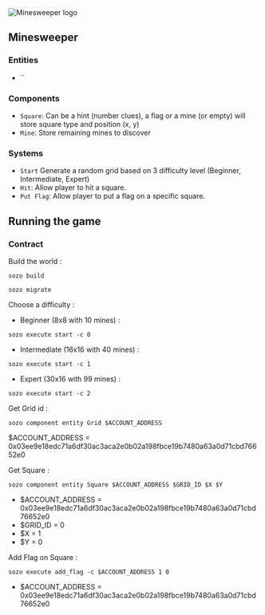 <picture>
  <img alt="Minesweeper logo" srcset=".github/minesweeper.png">
</picture>

## Minesweeper

### Entities
- ``

### Components

- `Square`: Can be a hint (number clues), a flag or a mine (or empty) will store square type and position (x, y)
- `Mine`: Store remaining mines to discover

### Systems 
- `Start` Generate a random grid based on 3 difficulty level (Beginner, Intermediate, Expert)
- `Hit`: Allow player to hit a square.
- `Put Flag`: Allow player to put a flag on a specific square.

## Running the game

### Contract

Build the world :
```console
sozo build

sozo migrate
```

Choose a difficulty :

- Beginner (8x8 with 10 mines) :
```console
sozo execute start -c 0
```

- Intermediate (16x16 with 40 mines) :
```console
sozo execute start -c 1
```

- Expert (30x16 with 99 mines) :
```console
sozo execute start -c 2
```

Get Grid id :
```console
sozo component entity Grid $ACCOUNT_ADDRESS
```
$ACCOUNT_ADDRESS = 0x03ee9e18edc71a6df30ac3aca2e0b02a198fbce19b7480a63a0d71cbd76652e0

Get Square :
```console
sozo component entity Square $ACCOUNT_ADDRESS $GRID_ID $X $Y
```
- $ACCOUNT_ADDRESS = 0x03ee9e18edc71a6df30ac3aca2e0b02a198fbce19b7480a63a0d71cbd76652e0
- $GRID_ID = 0
- $X = 1
- $Y = 0

Add Flag on Square :
```console
sozo execute add_flag -c $ACCOUNT_ADDRESS 1 0
```
- $ACCOUNT_ADDRESS = 0x03ee9e18edc71a6df30ac3aca2e0b02a198fbce19b7480a63a0d71cbd76652e0

